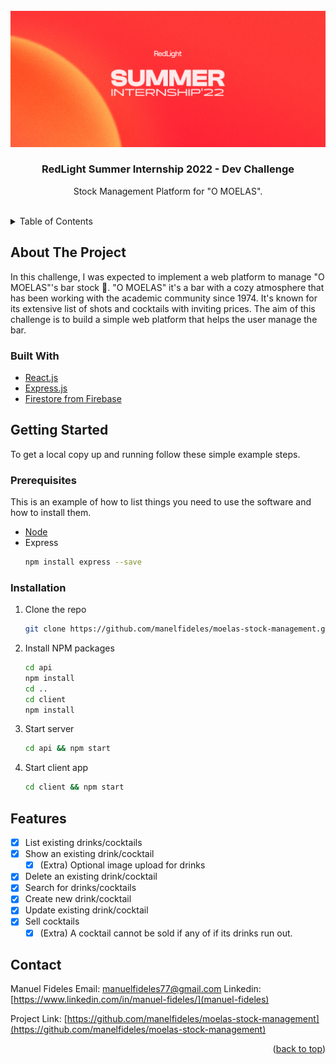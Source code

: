<div id="top"></div>

<!-- PROJECT LOGO -->
<br />
<div align="center">
  <a href="https://github.com/manelfideles/moelas-stock-management">
    <img src="./banner.jpg" alt="Logo" >
  </a>

<h3 align="center">RedLight Summer Internship 2022 - Dev Challenge</h3>

  <p align="center">
    Stock Management Platform for "O MOELAS".
    <br />
  </p>
</div>

<br />

<!-- TABLE OF CONTENTS -->
<details>
  <summary>Table of Contents</summary>
  <ol>
    <li>
      <a href="#about-the-project">About The Project</a>
      <ul>
        <li><a href="#built-with">Built With</a></li>
      </ul>
    </li>
    <li>
      <a href="#getting-started">Getting Started</a>
      <ul>
        <li><a href="#prerequisites">Prerequisites</a></li>
        <li><a href="#installation">Installation</a></li>
      </ul>
    </li>
    <li><a href="#roadmap">Features</a></li>
    <li><a href="#contact">Contact</a></li>
  </ol>
</details>

<!-- ABOUT THE PROJECT -->
## About The Project

In this challenge, I was expected to implement a web platform to manage "O MOELAS"'s bar stock 🍷.
"O MOELAS" it's a bar with a cozy atmosphere that has been working with the academic community since 1974. It's known for its extensive list of shots and cocktails with inviting prices.
The aim of this challenge is to build a simple web platform that helps the user manage the bar.

### Built With

* [React.js](https://reactjs.org/)
* [Express.js](https://expressjs.com/)
* [Firestore from Firebase](https://firebase.google.com/products/firestore?gclid=Cj0KCQjwheyUBhD-ARIsAHJNM-PKL41lCqefGfyBSCHP17KnNnftHzygVV71sjHA2ZZnNlMDAEf4eWkaAg2hEALw_wcB&gclsrc=aw.ds)

<!-- GETTING STARTED -->
## Getting Started

To get a local copy up and running follow these simple example steps.

### Prerequisites

This is an example of how to list things you need to use the software and how to install them.
* [Node](https://nodejs.org/en/)
* Express
  ```sh
  npm install express --save
  ```


### Installation

1. Clone the repo
   ```sh
   git clone https://github.com/manelfideles/moelas-stock-management.git
   ```
2. Install NPM packages
   ```sh
   cd api
   npm install
   cd ..
   cd client
   npm install
   ```
3. Start server
   ```sh
   cd api && npm start
   ```
4. Start client app
   ```sh
   cd client && npm start
   ```

<!-- ROADMAP -->
## Features

- [X] List existing drinks/cocktails
- [X] Show an existing drink/cocktail
    - [X] (Extra) Optional image upload for drinks
- [X] Delete an existing drink/cocktail
- [X] Search for drinks/cocktails
- [X] Create new drink/cocktail
- [X] Update existing drink/cocktail
- [X] Sell cocktails
    - [X] (Extra) A cocktail cannot be sold if any of if its drinks run out.

<!-- CONTACT -->
## Contact

Manuel Fideles
Email: manuelfideles77@gmail.com
Linkedin: [https://www.linkedin.com/in/manuel-fideles/](manuel-fideles)

Project Link: [https://github.com/manelfideles/moelas-stock-management](https://github.com/manelfideles/moelas-stock-management)

<p align="right">(<a href="#top">back to top</a>)</p>


<!-- MARKDOWN LINKS & IMAGES -->
[linkedin-shield]: https://img.shields.io/badge/-LinkedIn-black.svg?style=for-the-badge&logo=linkedin&colorB=555
[linkedin-url]: https://linkedin.com/in/manuel-fideles